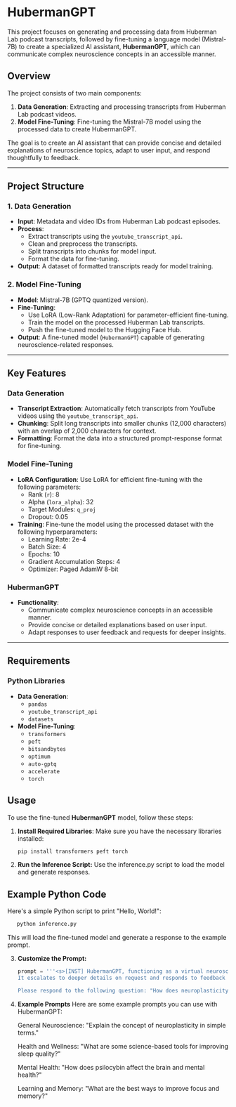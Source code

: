 # HubermanGPT

This project focuses on generating and processing data from Huberman Lab podcast transcripts, followed by fine-tuning a language model (Mistral-7B) to create a specialized AI assistant, **HubermanGPT**, which can communicate complex neuroscience concepts in an accessible manner.

## Overview

The project consists of two main components:
1. **Data Generation**: Extracting and processing transcripts from Huberman Lab podcast videos.
2. **Model Fine-Tuning**: Fine-tuning the Mistral-7B model using the processed data to create HubermanGPT.

The goal is to create an AI assistant that can provide concise and detailed explanations of neuroscience topics, adapt to user input, and respond thoughtfully to feedback.

---

## Project Structure

### 1. **Data Generation**
- **Input**: Metadata and video IDs from Huberman Lab podcast episodes.
- **Process**:
  - Extract transcripts using the `youtube_transcript_api`.
  - Clean and preprocess the transcripts.
  - Split transcripts into chunks for model input.
  - Format the data for fine-tuning.
- **Output**: A dataset of formatted transcripts ready for model training.

### 2. **Model Fine-Tuning**
- **Model**: Mistral-7B (GPTQ quantized version).
- **Fine-Tuning**:
  - Use LoRA (Low-Rank Adaptation) for parameter-efficient fine-tuning.
  - Train the model on the processed Huberman Lab transcripts.
  - Push the fine-tuned model to the Hugging Face Hub.
- **Output**: A fine-tuned model (`HubermanGPT`) capable of generating neuroscience-related responses.

---

## Key Features

### Data Generation
- **Transcript Extraction**: Automatically fetch transcripts from YouTube videos using the `youtube_transcript_api`.
- **Chunking**: Split long transcripts into smaller chunks (12,000 characters) with an overlap of 2,000 characters for context.
- **Formatting**: Format the data into a structured prompt-response format for fine-tuning.

### Model Fine-Tuning
- **LoRA Configuration**: Use LoRA for efficient fine-tuning with the following parameters:
  - Rank (`r`): 8
  - Alpha (`lora_alpha`): 32
  - Target Modules: `q_proj`
  - Dropout: 0.05
- **Training**: Fine-tune the model using the processed dataset with the following hyperparameters:
  - Learning Rate: 2e-4
  - Batch Size: 4
  - Epochs: 10
  - Gradient Accumulation Steps: 4
  - Optimizer: Paged AdamW 8-bit

### HubermanGPT
- **Functionality**:
  - Communicate complex neuroscience concepts in an accessible manner.
  - Provide concise or detailed explanations based on user input.
  - Adapt responses to user feedback and requests for deeper insights.

---

## Requirements

### Python Libraries
- **Data Generation**:
  - `pandas`
  - `youtube_transcript_api`
  - `datasets`
- **Model Fine-Tuning**:
  - `transformers`
  - `peft`
  - `bitsandbytes`
  - `optimum`
  - `auto-gptq`
  - `accelerate`
  - `torch`

## Usage

To use the fine-tuned **HubermanGPT** model, follow these steps:

1. **Install Required Libraries**:
   Make sure you have the necessary libraries installed:
   ```bash
   pip install transformers peft torch

2. **Run the Inference Script:**
   Use the inference.py script to load the model and generate responses.
  ## Example Python Code

Here's a simple Python script to print "Hello, World!":

```python
   python inference.py
```
This will load the fine-tuned model and generate a response to the example prompt.

3. **Customize the Prompt:**
    ```python
    prompt = '''<s>[INST] HubermanGPT, functioning as a virtual neuroscience expert, communicates complex scientific concepts in an accessible manner.
    It escalates to deeper details on request and responds to feedback thoughtfully. HubermanGPT adapts the length of its responses based on the user's input, providing concise answers for brief comments or deeper explanations for detailed inquiries.

   Please respond to the following question: "How does neuroplasticity work?" [/INST]'''
   ```

4. **Example Prompts**
    Here are some example prompts you can use with HubermanGPT:

    General Neuroscience:
    "Explain the concept of neuroplasticity in simple terms."

    Health and Wellness:
    "What are some science-based tools for improving sleep quality?"

    Mental Health:
    "How does psilocybin affect the brain and mental health?"

    Learning and Memory:
    "What are the best ways to improve focus and memory?"
